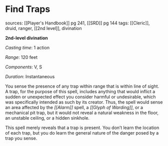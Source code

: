 # Find Traps
sources: [[Player's Handbook]] pg 241, [[SRD]] pg 144
tags: [[Cleric]], druid, ranger, [[2nd level]], divination

**2nd-level divination**

*Casting time*: 1 action

*Range*: 120 feet

*Components*: V, S

*Duration*: Instantaneous

You sense the presence of any trap within range that is within line of sight. A trap, for the purpose of this spell, includes anything that would inflict a sudden or unexpected effect you consider harmful or undesirable, which was specifically intended as such by its creator. Thus, the spell would sense an area affected by the *[[Alarm]]* spell, a *[[Glyph of Warding]]*, or a mechanical pit trap, but it would not reveal a natural weakness in the floor, an unstable ceiling, or a hidden sinkhole.

This spell merely reveals that a trap is present. You don’t learn the location of each trap, but you do learn the general nature of the danger posed by a trap you sense.

